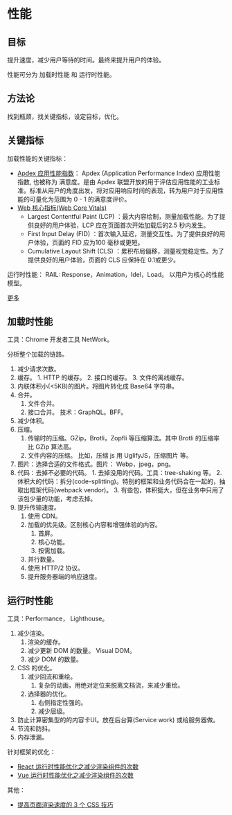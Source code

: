 # 性能
## 目标
提升速度，减少用户等待的时间。最终来提升用户的体验。

性能可分为 加载时性能 和 运行时性能。

## 方法论
找到瓶颈，找关键指标，设定目标，优化。

## 关键指标
加载性能的关键指标：
* [Apdex 应用性能指数](https://www.apdex.org/)： Apdex (Application Performance Index) 应用性能指数, 也被称为 满意度。是由 Apdex 联盟开放的用于评估应用性能的工业标准。标准从用户的角度出发，将对应用响应时间的表现，转为用户对于应用性能的可量化为范围为 0 - 1 的满意度评价。
* [Web 核心指标(Web Core Vitals)](https://web.dev/i18n/zh/vitals/)
  * Largest Contentful Paint (LCP) ：最大内容绘制，测量加载性能。为了提供良好的用户体验，LCP 应在页面首次开始加载后的2.5 秒内发生。
  * First Input Delay (FID) ：首次输入延迟，测量交互性。为了提供良好的用户体验，页面的 FID 应为100 毫秒或更短。
  * Cumulative Layout Shift (CLS) ：累积布局偏移，测量视觉稳定性。为了提供良好的用户体验，页面的 CLS 应保持在 0.1或更少。


运行时性能：
RAIL: Response，Animation，Idel，Load。 以用户为核心的性能模型。

[更多](https://www.yuque.com/fegogogo/fe/pm1yii)

## 加载时性能
工具：Chrome 开发者工具 NetWork。

分析整个加载的链路。

1. 减少请求次数。
  1. 缓存。
    1. HTTP 的缓存。
    2. 接口的缓存。
    3. 文件的离线缓存。
  2. 内联体积小(<5KB)的图片。将图片转化成 Base64 字符串。
  3. 合并。
     1. 文件合并。
     2. 接口合并。 技术：GraphQL。BFF。
2. 减少体积。
  1. 压缩。
     1. 传输时的压缩。GZip，Brotli，Zopfli 等压缩算法。其中 Brotli 的压缩率比 GZip 算法高。
     2. 文件内容的压缩。 比如，压缩 js 用 UglifyJS，压缩图片 等。
  2. 图片：选择合适的文件格式。图片： Webp，jpeg，png。
  3. 代码：去掉不必要的代码。
    1. 去掉没用的代码。工具：tree-shaking 等。
    2. 体积大的代码：拆分(code-splitting)。特别的框架和业务代码合在一起的，抽取出框架代码(webpack vendor)。
    3. 有些包，体积挺大，但在业务中只用了该包少量的功能，考虑去掉。
3. 提升传输速度。
   1. 使用 CDN。
   2. 加载的优先级。区别核心内容和增强体验的内容。
      1. 首屏。
      2. 核心功能。
      3. 按需加载。
   3. 并行数量。
   4. 使用 HTTP/2 协议。
   5. 提升服务器端的响应速度。

## 运行时性能
工具：Performance， Lighthouse。

1. 减少渲染。
   1. 渲染的缓存。
   2. 减少更新 DOM 的数量。 Visual DOM。
   3. 减少 DOM 的数量。
2. CSS 的优化。
   1. 减少回流和重绘。
      1. 复杂的动画，用绝对定位来脱离文档流，来减少重绘。
   2. 选择器的优化。
      1. 右侧指定性强的。
      2. 减少层级。
3. 防止计算密集型的的内容卡UI。放在后台算(Service work) 或给服务器做。
4. 节流和防抖。
5. 内存泄漏。

针对框架的优化：
* [React 运行时性能优化之减少渲染组件的次数](https://www.yuque.com/fegogogo/fe/or7w2l)
* [Vue 运行时性能优化之减少渲染组件的次数](https://www.yuque.com/fegogogo/fe/agunqp)

其他：
* [提高页面渲染速度的 3 个 CSS 技巧](https://www.yuque.com/fegogogo/fe/htgug3)